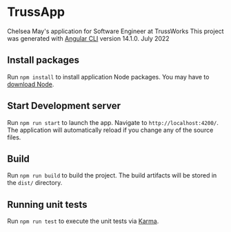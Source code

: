 # TrussApp
Chelsea May's application for Software Engineer at TrussWorks 
This project was generated with [Angular CLI](https://github.com/angular/angular-cli) version 14.1.0.
July 2022

##  Install packages
Run `npm install` to install application Node packages. You may have to [download Node](https://nodejs.org/en/download/). 

## Start Development server

Run `npm run start` to launch the app. Navigate to `http://localhost:4200/`. The application will automatically reload if you change any of the source files.

## Build

Run `npm run build` to build the project. The build artifacts will be stored in the `dist/` directory.

## Running unit tests

Run `npm run test` to execute the unit tests via [Karma](https://karma-runner.github.io).
